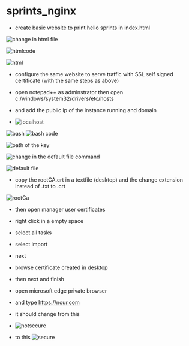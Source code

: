 # sprints_nginx

- create basic website to print hello sprints in index.html

![change in html file](https://github.com/nourmohamed99/sprints_nginx/assets/88977873/19d5f92e-d238-423c-b10d-8e22c49e9c4e)

![htmlcode](https://github.com/nourmohamed99/sprints_nginx/assets/88977873/ba25b7e3-6f0a-4e13-ae74-54f32b4ee528)

![html](https://github.com/nourmohamed99/sprints_nginx/assets/88977873/81330d53-0b28-404f-941d-74572eae5141)


 - configure the same website to serve traffic with SSL self signed certificate
 (with the same steps as above)
 
 
 - open notepad++ as adminstrator then open c:/windows/system32/drivers/etc/hosts
 - and add the public ip of the instance running and domain
 - ![localhost](https://github.com/nourmohamed99/sprints_nginx/assets/88977873/abcde1ef-180b-42bb-82d3-8a6d6895ac19)

 
 ![bash](https://github.com/nourmohamed99/sprints_nginx/assets/88977873/a171e3cf-3f56-460d-805a-68159f3d9cab)
![bash code](https://github.com/nourmohamed99/sprints_nginx/assets/88977873/b13cf2fc-acb3-4762-b8c8-172e9a571921)

![path of the key](https://github.com/nourmohamed99/sprints_nginx/assets/88977873/307a906a-a627-4ddd-8819-d7322a988e03)



![change in the default file command](https://github.com/nourmohamed99/sprints_nginx/assets/88977873/da3921ec-6ac6-43be-a735-8d959dc0afe6)

![default file](https://github.com/nourmohamed99/sprints_nginx/assets/88977873/a59fe073-9710-4be3-a8ca-f2e33202ea04)

- copy the rootCA.crt in a textfile (desktop) and the change extension instead of .txt to .crt 

![rootCa](https://github.com/nourmohamed99/sprints_nginx/assets/88977873/4c949d34-c628-4350-b1de-7f70a718c204)
- then open manager user certificates 
- right click in a empty space 
- select all tasks
- select import
- next
- browse certificate created in desktop 
- then next and finish 

- open microsoft edge private browser 
- and type https://nour.com
- it should change from this  
- ![notsecure](https://github.com/nourmohamed99/sprints_nginx/assets/88977873/9f63aa36-c27c-48a3-ac2e-ccf4320dfd3f)
- to this 
![secure](https://github.com/nourmohamed99/sprints_nginx/assets/88977873/bd76570c-27f0-4add-95e6-9396ff802efc)

